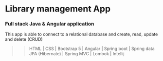 # Library management App
### Full stack Java & Angular application

This app is able to connect to a relational database and create, read, update and delete (CRUD) 

>> HTML | 
>> CSS | 
>> Bootstrap 5 | 
>> Angular | 
>> Spring boot | 
>> Spring data JPA (Hibernate) | 
>> Spring MVC |
>> Lombok |
>> Intellij
